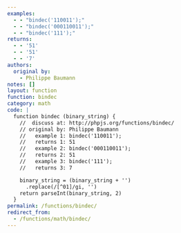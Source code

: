 ```yaml
---
examples:
  - - "bindec('110011');"
  - - "bindec('000110011');"
  - - "bindec('111');"
returns:
  - - '51'
  - - '51'
  - - '7'
authors:
  original by:
    - Philippe Baumann
notes: []
layout: function
function: bindec
category: math
code: |
  function bindec (binary_string) {
    //  discuss at: http://phpjs.org/functions/bindec/
    // original by: Philippe Baumann
    //   example 1: bindec('110011');
    //   returns 1: 51
    //   example 2: bindec('000110011');
    //   returns 2: 51
    //   example 3: bindec('111');
    //   returns 3: 7

    binary_string = (binary_string + '')
      .replace(/[^01]/gi, '')
    return parseInt(binary_string, 2)
  }
permalink: /functions/bindec/
redirect_from:
  - /functions/math/bindec/
---
```


<!-- WARNING! This file is auto generated by `npm run web:inject`, do not edit by hand -->
